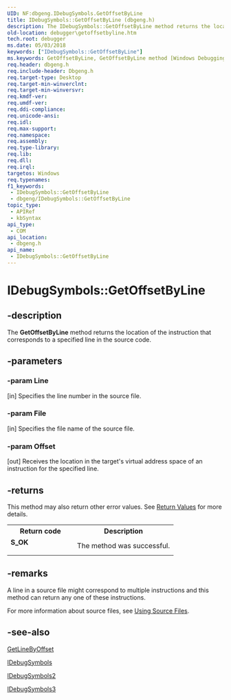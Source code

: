 ```yaml
---
UID: NF:dbgeng.IDebugSymbols.GetOffsetByLine
title: IDebugSymbols::GetOffsetByLine (dbgeng.h)
description: The IDebugSymbols::GetOffsetByLine method returns the location of the instruction that corresponds to a specified line in the source code.
old-location: debugger\getoffsetbyline.htm
tech.root: debugger
ms.date: 05/03/2018
keywords: ["IDebugSymbols::GetOffsetByLine"]
ms.keywords: GetOffsetByLine, GetOffsetByLine method [Windows Debugging], GetOffsetByLine method [Windows Debugging],IDebugSymbols interface, GetOffsetByLine method [Windows Debugging],IDebugSymbols2 interface, GetOffsetByLine method [Windows Debugging],IDebugSymbols3 interface, IDebugSymbols interface [Windows Debugging],GetOffsetByLine method, IDebugSymbols.GetOffsetByLine, IDebugSymbols2 interface [Windows Debugging],GetOffsetByLine method, IDebugSymbols2::GetOffsetByLine, IDebugSymbols3 interface [Windows Debugging],GetOffsetByLine method, IDebugSymbols3::GetOffsetByLine, IDebugSymbols::GetOffsetByLine, IDebugSymbols_1aa7fddc-6a33-469e-828f-45ff0f31aae7.xml, dbgeng/IDebugSymbols2::GetOffsetByLine, dbgeng/IDebugSymbols3::GetOffsetByLine, dbgeng/IDebugSymbols::GetOffsetByLine, debugger.getoffsetbyline
req.header: dbgeng.h
req.include-header: Dbgeng.h
req.target-type: Desktop
req.target-min-winverclnt: 
req.target-min-winversvr: 
req.kmdf-ver: 
req.umdf-ver: 
req.ddi-compliance: 
req.unicode-ansi: 
req.idl: 
req.max-support: 
req.namespace: 
req.assembly: 
req.type-library: 
req.lib: 
req.dll: 
req.irql: 
targetos: Windows
req.typenames: 
f1_keywords:
 - IDebugSymbols::GetOffsetByLine
 - dbgeng/IDebugSymbols::GetOffsetByLine
topic_type:
 - APIRef
 - kbSyntax
api_type:
 - COM
api_location:
 - dbgeng.h
api_name:
 - IDebugSymbols::GetOffsetByLine
---
```


# IDebugSymbols::GetOffsetByLine


## -description

The <b>GetOffsetByLine</b>  method returns the location of the instruction that corresponds to a specified line in the source code.

## -parameters

### -param Line 

[in]
Specifies the line number in the source file.

### -param File 

[in]
Specifies the file name of the source file.

### -param Offset 

[out]
Receives the location in the target's virtual address space of an instruction for the specified line.

## -returns

This method may also return other error values.  See <a href="/windows-hardware/drivers/debugger/hresult-values">Return Values</a> for more details.

<table>
<tr>
<th>Return code</th>
<th>Description</th>
</tr>
<tr>
<td width="40%">
<dl>
<dt><b>S_OK</b></dt>
</dl>
</td>
<td width="60%">
The method was successful.

</td>
</tr>
</table>

## -remarks

A line in a source file might correspond to multiple instructions and this method can return any one of these instructions.

For more information about source files, see <a href="/windows-hardware/drivers/debugger/using-source-files">Using Source Files</a>.

## -see-also

<a href="/windows-hardware/drivers/ddi/dbgeng/nf-dbgeng-idebugsymbols3-getlinebyoffset">GetLineByOffset</a>



<a href="/windows-hardware/drivers/ddi/dbgeng/nn-dbgeng-idebugsymbols">IDebugSymbols</a>



<a href="/windows-hardware/drivers/ddi/dbgeng/nn-dbgeng-idebugsymbols2">IDebugSymbols2</a>



<a href="/windows-hardware/drivers/ddi/dbgeng/nn-dbgeng-idebugsymbols3">IDebugSymbols3</a>

